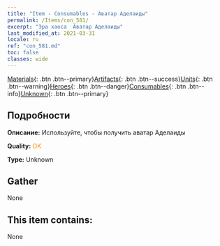 ```yaml
---
title: "Item - Consumables - Аватар Аделаиды"
permalink: /Items/con_581/
excerpt: "Эра хаоса  Аватар Аделаиды"
last_modified_at: 2021-03-31
locale: ru
ref: "con_581.md"
toc: false
classes: wide
---
```

 [Materials](/ru/Items/){: .btn .btn--primary}[Artifacts](/ru/Items/Artifacts/){: .btn .btn--success}[Units](/ru/Items/Units/){: .btn .btn--warning}[Heroes](/ru/Items/Heroes/){: .btn .btn--danger}[Consumables](/ru/Items/Consumables/){: .btn .btn--info}[Unknown](/ru/Items/Unknown/){: .btn .btn--primary}

## Подробности
 **Описание:** Используйте, чтобы получить аватар Аделаиды

 **Quality:** <span style="color: #FF8C00">OK</span>

 **Type:** Unknown

## Gather

  None

## This item contains:

  None

